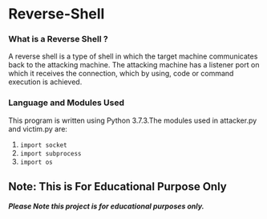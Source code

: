 # Reverse-Shell

### What is a Reverse Shell ?
A reverse shell is a type of shell in which the target machine communicates back to the attacking machine. The attacking machine has a listener port on which it receives the connection, which by using, code or command execution is achieved.


### Language and Modules Used 
This program is written using Python 3.7.3.The modules used in attacker.py and victim.py are:
1. `import socket`
2. `import subprocess`
3. `import os`

## Note: This is For Educational Purpose Only
***Please Note this project is for educational purposes only.***